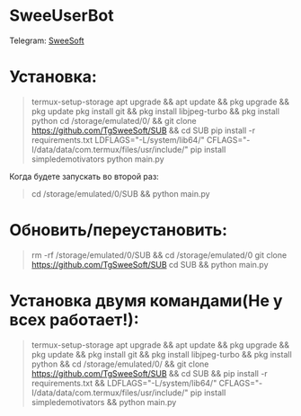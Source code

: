 # SweeUserBot

Telegram: [SweeSoft](http://t.me/SweeSoft)

# Установка:
> termux-setup-storage
> apt upgrade && apt update && pkg upgrade && pkg update
> pkg install git && pkg install libjpeg-turbo && pkg install python
> cd /storage/emulated/0/ && git clone https://github.com/TgSweeSoft/SUB && cd SUB
> pip install -r requirements.txt
> LDFLAGS="-L/system/lib64/" CFLAGS="-I/data/data/com.termux/files/usr/include/" pip install simpledemotivators
> python main.py


Когда будете запускать во второй раз:
> cd /storage/emulated/0/SUB && python main.py

# Обновить/переустановить:
> rm -rf /storage/emulated/0/SUB && cd /storage/emulated/0
> git clone https://github.com/TgSweeSoft/SUB
> cd SUB && python main.py

# Установка двумя командами(Не у всех работает!):
> termux-setup-storage
> apt upgrade && apt update && pkg upgrade && pkg update && pkg install git && pkg install libjpeg-turbo && pkg install python && cd /storage/emulated/0/ && git clone https://github.com/TgSweeSoft/SUB && cd SUB && pip install -r requirements.txt && LDFLAGS="-L/system/lib64/" CFLAGS="-I/data/data/com.termux/files/usr/include/" pip install simpledemotivators && python main.py